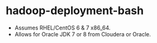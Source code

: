 # hadoop-deployment-bash

* Assumes RHEL/CentOS 6 & 7 x86_64.
* Allows for Oracle JDK 7 or 8 from Cloudera or Oracle.

